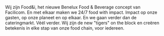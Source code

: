 Wij zijn Food&i, het nieuwe Benelux Food & Beverage concept van Facilicom. En met elkaar maken we 24/7 food with impact. Impact op onze gasten, op onze planeet en op elkaar. En we gaan verder dan de cateringmarkt. Véél verder. Wij zijn de new "tigers" on the block en creëren betekenis in elke stap van onze food chain, voor iedereen.
